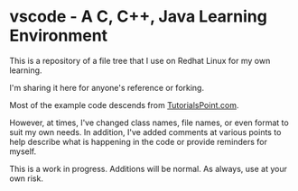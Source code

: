 # vscode - A C, C++, Java Learning Environment

This is a repository of a file tree that I use on Redhat Linux for my own learning.

I'm sharing it here for anyone's reference or forking.

Most of the example code descends from <a href="https://tutorialspoint.com">TutorialsPoint.com</a>.

However, at times, I've changed class names, file names, or even format to suit my own needs.  In addition, I've added comments at various points to help describe what is happening in the code or provide reminders for myself.

This is a work in progress.  Additions will be normal.  As always, use at your own risk.
